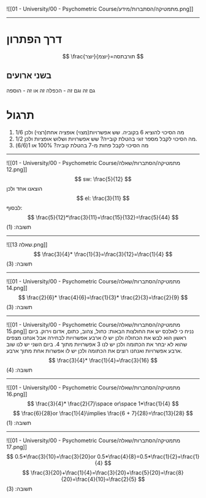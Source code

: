 ![[01 - University/00 - Psychometric Course/מתמטיקה/הסתברות/מידע.png]]
***
# דרך הפתרון
$$
\frac{יוצר}{יוצמ}=תורבתסה
$$
## בשני ארועים
גם זה וגם זה - הכפלה
זה או זה - הוספה
# תרגול
1. מה הסיכוי להוציא 6 בקוביה.
שש אפשרויות(מצוי)
אופציה אחת(רצוי)
ולכן 1/6
2. מה הסיכוי לקבל מספר זוגי בהטלת קובייה?
שש אפשרויות ושלוש אופציות ולכן 1/2.
4. מה הסיכוי לקבל פחות מ-7 בהטלת קוביה?
100% או 1(6/6)
***
![[01 - University/00 - Psychometric Course/מתמטיקה/הסתברות/שאלה 12.png]]
$$
sw: \frac{5}{12}
$$
הוצאנו אחד ולכן
$$
el: \frac{3}{11}
$$
לבסוף:
$$
\frac{5}{12}*\frac{3}{11}=\frac{15}{132}=\frac{5}{44}
$$
תשובה: (1)
***
![[שאלה 13.png]]
$$
\frac{3}{4}* \frac{1}{3}=\frac{3}{12}=\frac{1}{4}
$$
תשובה: (3)
***
![[01 - University/00 - Psychometric Course/מתמטיקה/הסתברות/שאלה 14.png]]
$$
\frac{2}{6}* \frac{4}{6}=\frac{1}{3}* \frac{2}{3}=\frac{2}{9}
$$
תשובה: (3)
***
![[01 - University/00 - Psychometric Course/מתמטיקה/הסתברות/שאלה 15.png]]
נניח כי לאלכס יש את החולצות הבאות: כחול, צהוב, כתום, אדום וירוק.
ביום ראשון הוא לבש את הכחולה ולכן יש לו ארבע אפשרויות לבחירה אבל אנחנו מצפים שהוא לא יבחר את הכתומה ולכן יש לנו 3 אפשרויות מתוך 4.
ביום השני יש לנו שוב ארבע אפשרויות ואנחנו רוצים את הכתומה ולכן יש לו אפשרות אחת מתוך ארבע.
$$
\frac{3}{4}* \frac{1}{4}=\frac{3}{16}
$$
תשובה: (4)
***
![[01 - University/00 - Psychometric Course/מתמטיקה/הסתברות/שאלה 16.png]]
$$
\frac{3}{4}* \frac{2}{7}\space or\space 1*\frac{1}{4}
$$
$$
\frac{6}{28}or \frac{1}{4}\implies \frac{6 + 7}{28}=\frac{13}{28}
$$
תשובה: (1)
***
![[01 - University/00 - Psychometric Course/מתמטיקה/הסתברות/שאלה 17.png]]
$$
0.5*\frac{3}{10}=\frac{3}{20}or 0.5*\frac{4}{8}=0.5*\frac{1}{2}=\frac{1}{4}
$$
$$
\frac{3}{20}+\frac{1}{4}=\frac{3}{20}+\frac{5}{20}=\frac{8}{20}=\frac{4}{10}=\frac{2}{5}
$$
תשובה: (3)
